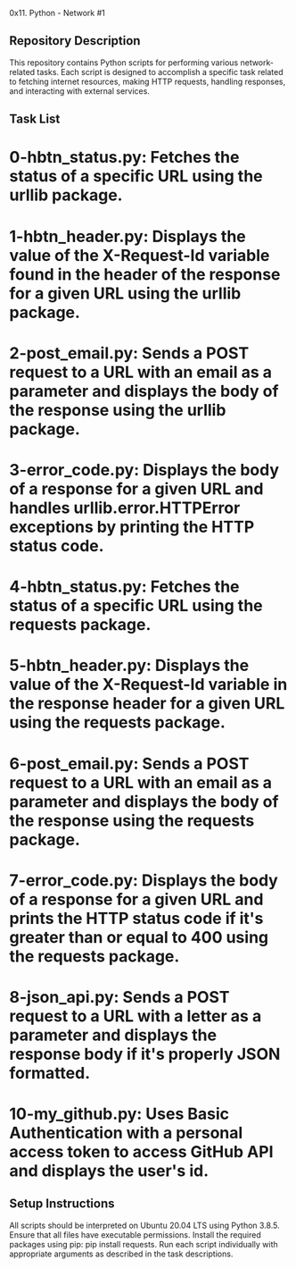 0x11. Python - Network #1

## Repository Description
This repository contains Python scripts for performing various network-related tasks. Each script is designed to accomplish a specific task related to fetching internet resources, making HTTP requests, handling responses, and interacting with external services.

## Task List

# 0-hbtn_status.py: Fetches the status of a specific URL using the urllib package.
# 1-hbtn_header.py: Displays the value of the X-Request-Id variable found in the header of the response for a given URL using the urllib package.
# 2-post_email.py: Sends a POST request to a URL with an email as a parameter and displays the body of the response using the urllib package.
# 3-error_code.py: Displays the body of a response for a given URL and handles urllib.error.HTTPError exceptions by printing the HTTP status code.
# 4-hbtn_status.py: Fetches the status of a specific URL using the requests package.
# 5-hbtn_header.py: Displays the value of the X-Request-Id variable in the response header for a given URL using the requests package.
# 6-post_email.py: Sends a POST request to a URL with an email as a parameter and displays the body of the response using the requests package.
# 7-error_code.py: Displays the body of a response for a given URL and prints the HTTP status code if it's greater than or equal to 400 using the requests package.
# 8-json_api.py: Sends a POST request to a URL with a letter as a parameter and displays the response body if it's properly JSON formatted.
# 10-my_github.py: Uses Basic Authentication with a personal access token to access GitHub API and displays the user's id.

## Setup Instructions
All scripts should be interpreted on Ubuntu 20.04 LTS using Python 3.8.5.
Ensure that all files have executable permissions.
Install the required packages using pip: pip install requests.
Run each script individually with appropriate arguments as described in the task descriptions.

